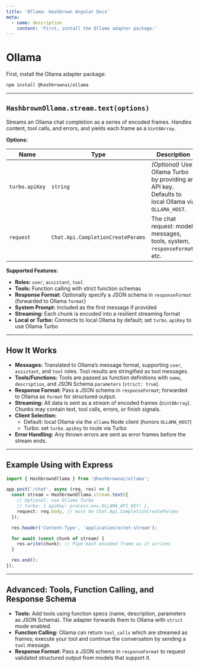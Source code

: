```yaml
---
title: 'Ollama: Hashbrown Angular Docs'
meta:
  - name: description
    content: 'First, install the Ollama adapter package:'
---
```

# Ollama

First, install the Ollama adapter package:

<hb-code-example header="terminal">

```sh
npm install @hashbrownai/ollama
```

</hb-code-example>

---

## `HashbrownOllama.stream.text(options)`

Streams an Ollama chat completion as a series of encoded frames. Handles content, tool calls, and errors, and yields each frame as a `Uint8Array`.

**Options:**

| Name           | Type                              | Description                                                                                        |
| -------------- | --------------------------------- | -------------------------------------------------------------------------------------------------- |
| `turbo.apiKey` | `string`                          | _(Optional)_ Use Ollama Turbo by providing an API key. Defaults to local Ollama via `OLLAMA_HOST`. |
| `request`      | `Chat.Api.CompletionCreateParams` | The chat request: model, messages, tools, system, `responseFormat`, etc.                           |

**Supported Features:**

- **Roles:** `user`, `assistant`, `tool`
- **Tools:** Function calling with strict function schemas
- **Response Format:** Optionally specify a JSON schema in `responseFormat` (forwarded to Ollama `format`)
- **System Prompt:** Included as the first message if provided
- **Streaming:** Each chunk is encoded into a resilient streaming format
- **Local or Turbo:** Connects to local Ollama by default; set `turbo.apiKey` to use Ollama Turbo

---

## How It Works

- **Messages:** Translated to Ollama’s message format, supporting `user`, `assistant`, and `tool` roles. Tool results are stringified as tool messages.
- **Tools/Functions:** Tools are passed as function definitions with `name`, `description`, and JSON Schema `parameters` (`strict: true`).
- **Response Format:** Pass a JSON schema in `responseFormat`; forwarded to Ollama as `format` for structured output.
- **Streaming:** All data is sent as a stream of encoded frames (`Uint8Array`). Chunks may contain text, tool calls, errors, or finish signals.
- **Client Selection:**
  - Default: local Ollama via the `ollama` Node client (honors `OLLAMA_HOST`)
  - Turbo: set `turbo.apiKey` to route via Turbo
- **Error Handling:** Any thrown errors are sent as error frames before the stream ends.

---

## Example Using with Express

```ts
import { HashbrownOllama } from '@hashbrownai/ollama';

app.post('/chat', async (req, res) => {
  const stream = HashbrownOllama.stream.text({
    // Optional: use Ollama Turbo
    // turbo: { apiKey: process.env.OLLAMA_API_KEY! },
    request: req.body, // must be Chat.Api.CompletionCreateParams
  });

  res.header('Content-Type', 'application/octet-stream');

  for await (const chunk of stream) {
    res.write(chunk); // Pipe each encoded frame as it arrives
  }

  res.end();
});
```

---

## Advanced: Tools, Function Calling, and Response Schema

- **Tools:** Add tools using function specs (name, description, parameters as JSON Schema). The adapter forwards them to Ollama with `strict` mode enabled.
- **Function Calling:** Ollama can return `tool_calls` which are streamed as frames; execute your tool and continue the conversation by sending a `tool` message.
- **Response Format:** Pass a JSON schema in `responseFormat` to request validated structured output from models that support it.
